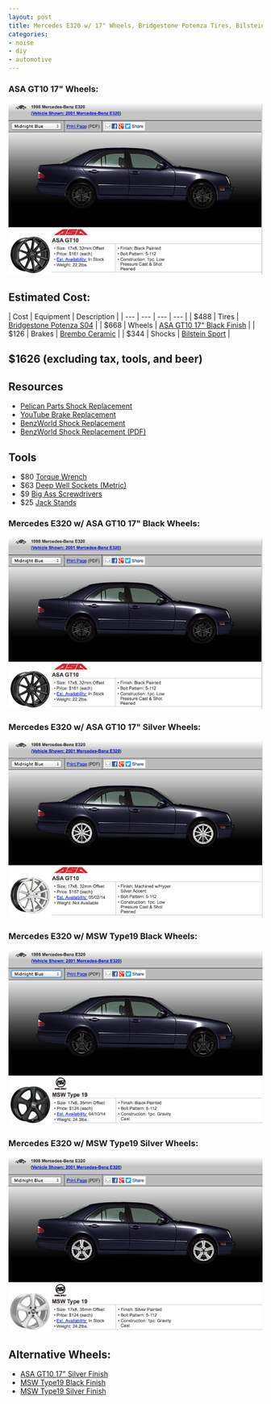 ```yaml
---
layout: post
title: Mercedes E320 w/ 17" Wheels, Bridgestone Potenza Tires, Bilstein Shocks, and Brembo Brakes
categories:
- noise
- diy
- automotive
---
```


### ASA GT10 17" Wheels:

![ASA GT10 17" Black Finish](/images/posts/E320ASAGT10Black.png)

## Estimated Cost:

| Cost | Equipment | Description |
| --- | --- | --- | --- |
| $488 | Tires | [Bridgestone Potenza S04](http://www.tirerack.com/tires/tires.jsp?&autoModel=E320&tireMake=Bridgestone&partnum=345YR7S04PP&autoModClar=&autoMake=Mercedes-Benz&autoYear=1998&vehicleSearch=true&i1_Qty=4&tireModel=Potenza+S-04+Pole+Position) |
| $668 | Wheels | [ASA GT10 17" Black Finish](http://www.tirerack.com/wheels/WheelCloseUpServlet?&autoModel=E320&wheelFinish=Black+Painted&wheelFinish=Black+Painted&autoModClar=&wheelModel=GT10&showRear=no&autoMake=Mercedes-Benz&autoYear=1998&wheelMake=ASA&initialPartNumber=GT10701MB&i1_Qty=4&target=runWheelSearch) |
| $126 | Brakes | [Brembo Ceramic](http://www.tirerack.com/brakes/brakes.jsp?&autoModel=E320&autoModClar=&partNum=P50033N&make=Brembo&autoMake=Mercedes-Benz&autoYear=1998&model=Ceramic+Brake+Pads&P50033N_Qty=1&group=Ceramic+Brake+Pads) |
| $344 | Shocks | [Bilstein Sport](http://www.tirerack.com/suspension/suspension.jsp?&autoModel=E320&24-021562_Qty=2&autoModClar=&partNum=24-021562&make=Bilstein&autoMake=Mercedes-Benz&autoYear=1998&model=Sport+Shock&group=Sport+Shock) |

## $1626 (excluding tax, tools, and beer)

## Resources

* [Pelican Parts Shock Replacement](http://www.pelicanparts.com/techarticles/Mercedes-Benz/32-SUSPEN-Front_Shock_and_Spring_Replacement/32-SUSPEN-Front_Shock_and_Spring_Replacement.htm)
* [YouTube Brake Replacement](http://www.youtube.com/playlist?list=PLm4UP1UrqHdlQECb9K5dONbQ_OMpwiLR2)
* [BenzWorld Shock Replacement](http://www.benzworld.org/forums/w210-e-class/1198674-how-replace-w210-shocks-any-tips.html)
* [BenzWorld Shock Replacement (PDF)](http://www.benzworld.org/forums/attachments/w210-e-class/251505d1248744455-how-replace-w210-shocks-any-tips-w210-shock-replace.pdf)

## Tools

* $80 [Torque Wrench](http://www.harborfreight.com/3-4-quarter-inch-drive-click-type-torque-wrench-808.html#.Uyc6Atx90yA)
* $63 [Deep Well Sockets (Metric)](http://www.harborfreight.com/8-Piece-34-Drive-Metric-Deep-Wall-Impact-Socket-Set-67921.html#.Uyc6Gdx90yA)
* $9 [Big Ass Screwdrivers](http://www.harborfreight.com/2-piece-16-inch-go-thru-screwdriver-set-65772.html#.Uyc6Y9x90yA)
* $25 [Jack Stands](http://www.harborfreight.com/3-ton-heavy-duty-jack-stands-38846.html#.Uyc7FNx90yA)


### Mercedes E320 w/ ASA GT10 17" Black Wheels:

![ASA GT10 17" Black Finish](/images/posts/E320ASAGT10Black.png)

### Mercedes E320 w/ ASA GT10 17" Silver Wheels:

![ASA GT10 17" Silver Finish](/images/posts/E320ASAGT10Silver.png)

### Mercedes E320 w/ MSW Type19 Black Wheels:

![MSW Type19 Black Finish](/images/posts/E320MSWType19Black.png)

### Mercedes E320 w/ MSW Type19 Silver Wheels:

![MSW Type19 Silver Finish](/images/posts/E320MSWType19Silver.png)

## Alternative Wheels:

* [ASA GT10 17" Silver Finish](http://www.tirerack.com/wheels/WheelCloseUpServlet?target=runWheelSearch&initialPartNumber=GT10701HSMF&wheelMake=ASA&wheelModel=GT10&wheelFinish=Machined+w%2FHyper+Silver+Accent&showRear=no&autoMake=Mercedes-Benz&autoModel=E320&autoYear=1998&autoModClar=&filterFinish=All&filterSize=17&filterBrand=ASA&filterSpecial=false&filterNew=All&filterWeight=All&sort=Brand)
* [MSW Type19 Black Finish](http://www.tirerack.com/wheels/WheelCloseUpServlet?target=runWheelSearch&initialPartNumber=W19159501B&wheelMake=MSW&wheelModel=Type+19&wheelFinish=Black+Painted&showRear=no&autoMake=Mercedes-Benz&autoModel=E320&autoYear=1998&autoModClar=&filterFinish=All&filterSize=17&filterBrand=MSW&filterSpecial=false&filterNew=All&filterWeight=All&sort=Brand)
* [MSW Type19 Silver Finish](http://www.tirerack.com/wheels/WheelCloseUpServlet?target=runWheelSearch&initialPartNumber=W19159501S&wheelMake=MSW&wheelModel=Type+19&wheelFinish=Silver+Painted&showRear=no&autoMake=Mercedes-Benz&autoModel=E320&autoYear=1998&autoModClar=&filterFinish=All&filterSize=17&filterBrand=MSW&filterSpecial=false&filterNew=All&filterWeight=All&sort=Brand)

